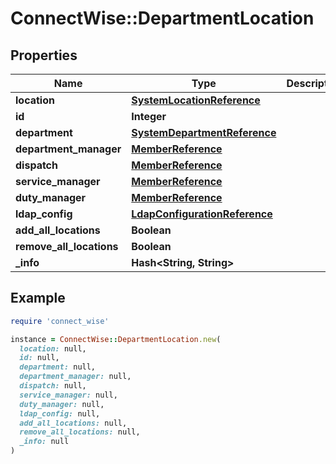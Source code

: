 # ConnectWise::DepartmentLocation

## Properties

| Name | Type | Description | Notes |
| ---- | ---- | ----------- | ----- |
| **location** | [**SystemLocationReference**](SystemLocationReference.md) |  |  |
| **id** | **Integer** |  | [optional] |
| **department** | [**SystemDepartmentReference**](SystemDepartmentReference.md) |  | [optional] |
| **department_manager** | [**MemberReference**](MemberReference.md) |  | [optional] |
| **dispatch** | [**MemberReference**](MemberReference.md) |  | [optional] |
| **service_manager** | [**MemberReference**](MemberReference.md) |  | [optional] |
| **duty_manager** | [**MemberReference**](MemberReference.md) |  | [optional] |
| **ldap_config** | [**LdapConfigurationReference**](LdapConfigurationReference.md) |  | [optional] |
| **add_all_locations** | **Boolean** |  | [optional] |
| **remove_all_locations** | **Boolean** |  | [optional] |
| **_info** | **Hash&lt;String, String&gt;** |  | [optional] |

## Example

```ruby
require 'connect_wise'

instance = ConnectWise::DepartmentLocation.new(
  location: null,
  id: null,
  department: null,
  department_manager: null,
  dispatch: null,
  service_manager: null,
  duty_manager: null,
  ldap_config: null,
  add_all_locations: null,
  remove_all_locations: null,
  _info: null
)
```

